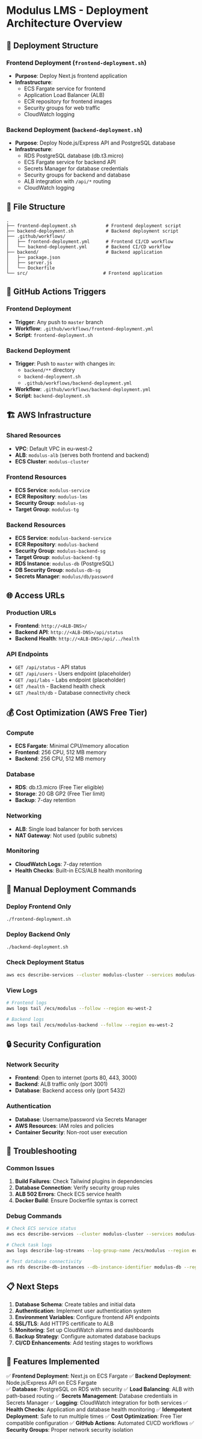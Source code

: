 # Modulus LMS - Deployment Architecture Overview

## 🚀 Deployment Structure

### Frontend Deployment (`frontend-deployment.sh`)
- **Purpose**: Deploy Next.js frontend application
- **Infrastructure**:
  - ECS Fargate service for frontend
  - Application Load Balancer (ALB)
  - ECR repository for frontend images
  - Security groups for web traffic
  - CloudWatch logging

### Backend Deployment (`backend-deployment.sh`)
- **Purpose**: Deploy Node.js/Express API and PostgreSQL database
- **Infrastructure**:
  - RDS PostgreSQL database (db.t3.micro)
  - ECS Fargate service for backend API
  - Secrets Manager for database credentials
  - Security groups for backend and database
  - ALB integration with `/api/*` routing
  - CloudWatch logging

## 📁 File Structure

```
.
├── frontend-deployment.sh           # Frontend deployment script
├── backend-deployment.sh            # Backend deployment script
├── .github/workflows/
│   ├── frontend-deployment.yml      # Frontend CI/CD workflow
│   └── backend-deployment.yml       # Backend CI/CD workflow
├── backend/                         # Backend application
│   ├── package.json
│   ├── server.js
│   └── Dockerfile
└── src/                            # Frontend application
```

## 🔄 GitHub Actions Triggers

### Frontend Deployment
- **Trigger**: Any push to `master` branch
- **Workflow**: `.github/workflows/frontend-deployment.yml`
- **Script**: `frontend-deployment.sh`

### Backend Deployment
- **Trigger**: Push to `master` with changes in:
  - `backend/**` directory
  - `backend-deployment.sh`
  - `.github/workflows/backend-deployment.yml`
- **Workflow**: `.github/workflows/backend-deployment.yml`
- **Script**: `backend-deployment.sh`

## 🏗️ AWS Infrastructure

### Shared Resources
- **VPC**: Default VPC in eu-west-2
- **ALB**: `modulus-alb` (serves both frontend and backend)
- **ECS Cluster**: `modulus-cluster`

### Frontend Resources
- **ECS Service**: `modulus-service`
- **ECR Repository**: `modulus-lms`
- **Security Group**: `modulus-sg`
- **Target Group**: `modulus-tg`

### Backend Resources
- **ECS Service**: `modulus-backend-service`
- **ECR Repository**: `modulus-backend`
- **Security Group**: `modulus-backend-sg`
- **Target Group**: `modulus-backend-tg`
- **RDS Instance**: `modulus-db` (PostgreSQL)
- **DB Security Group**: `modulus-db-sg`
- **Secrets Manager**: `modulus/db/password`

## 🌐 Access URLs

### Production URLs
- **Frontend**: `http://<ALB-DNS>/`
- **Backend API**: `http://<ALB-DNS>/api/status`
- **Backend Health**: `http://<ALB-DNS>/api/../health`

### API Endpoints
- `GET /api/status` - API status
- `GET /api/users` - Users endpoint (placeholder)
- `GET /api/labs` - Labs endpoint (placeholder)
- `GET /health` - Backend health check
- `GET /health/db` - Database connectivity check

## 💰 Cost Optimization (AWS Free Tier)

### Compute
- **ECS Fargate**: Minimal CPU/memory allocation
- **Frontend**: 256 CPU, 512 MB memory
- **Backend**: 256 CPU, 512 MB memory

### Database
- **RDS**: db.t3.micro (Free Tier eligible)
- **Storage**: 20 GB GP2 (Free Tier limit)
- **Backup**: 7-day retention

### Networking
- **ALB**: Single load balancer for both services
- **NAT Gateway**: Not used (public subnets)

### Monitoring
- **CloudWatch Logs**: 7-day retention
- **Health Checks**: Built-in ECS/ALB health monitoring

## 🔧 Manual Deployment Commands

### Deploy Frontend Only
```bash
./frontend-deployment.sh
```

### Deploy Backend Only
```bash
./backend-deployment.sh
```

### Check Deployment Status
```bash
aws ecs describe-services --cluster modulus-cluster --services modulus-service modulus-backend-service --region eu-west-2
```

### View Logs
```bash
# Frontend logs
aws logs tail /ecs/modulus --follow --region eu-west-2

# Backend logs
aws logs tail /ecs/modulus-backend --follow --region eu-west-2
```

## 🔒 Security Configuration

### Network Security
- **Frontend**: Open to internet (ports 80, 443, 3000)
- **Backend**: ALB traffic only (port 3001)
- **Database**: Backend access only (port 5432)

### Authentication
- **Database**: Username/password via Secrets Manager
- **AWS Resources**: IAM roles and policies
- **Container Security**: Non-root user execution

## 🚨 Troubleshooting

### Common Issues
1. **Build Failures**: Check Tailwind plugins in dependencies
2. **Database Connection**: Verify security group rules
3. **ALB 502 Errors**: Check ECS service health
4. **Docker Build**: Ensure Dockerfile syntax is correct

### Debug Commands
```bash
# Check ECS service status
aws ecs describe-services --cluster modulus-cluster --services modulus-service --region eu-west-2

# Check task logs
aws logs describe-log-streams --log-group-name /ecs/modulus --region eu-west-2

# Test database connectivity
aws rds describe-db-instances --db-instance-identifier modulus-db --region eu-west-2
```

## 📋 Next Steps

1. **Database Schema**: Create tables and initial data
2. **Authentication**: Implement user authentication system
3. **Environment Variables**: Configure frontend API endpoints
4. **SSL/TLS**: Add HTTPS certificate to ALB
5. **Monitoring**: Set up CloudWatch alarms and dashboards
6. **Backup Strategy**: Configure automated database backups
7. **CI/CD Enhancements**: Add testing stages to workflows

## 🎯 Features Implemented

✅ **Frontend Deployment**: Next.js on ECS Fargate
✅ **Backend Deployment**: Node.js/Express API on ECS Fargate  
✅ **Database**: PostgreSQL on RDS with security
✅ **Load Balancing**: ALB with path-based routing
✅ **Secrets Management**: Database credentials in Secrets Manager
✅ **Logging**: CloudWatch integration for both services
✅ **Health Checks**: Application and database health monitoring
✅ **Idempotent Deployment**: Safe to run multiple times
✅ **Cost Optimization**: Free Tier compatible configuration
✅ **GitHub Actions**: Automated CI/CD workflows
✅ **Security Groups**: Proper network security isolation
